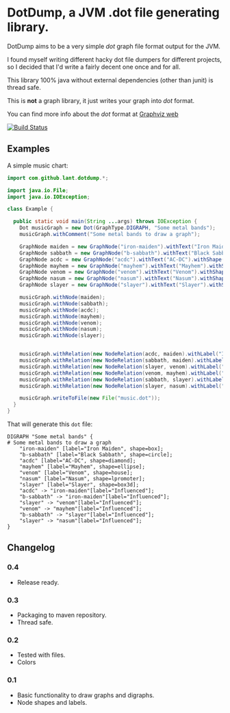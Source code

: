# DotDump, a JVM .dot file generating library. 

DotDump aims to be a very simple *dot* graph file format output for the JVM. 

I found myself writing different hacky dot file dumpers for different projects, so I decided that I'd write a fairly decent one once and for all. 

This library 100% java without external dependencies (other than junit) is thread safe.

This is **not** a graph library, it just writes your graph into *dot* format. 

You can find more info about the *dot* format at [Graphviz web](http://www.graphviz.org)


[![Build Status](https://travis-ci.org/lant/dotdump.svg?branch=master)](https://travis-ci.org/lant/dotdump)

## Examples

A simple music chart: 

```java
import com.github.lant.dotdump.*;

import java.io.File;
import java.io.IOException;

class Example {

  public static void main(String ...args) throws IOException {
    Dot musicGraph = new Dot(GraphType.DIGRAPH, "Some metal bands");
    musicGraph.withComment("Some metal bands to draw a graph");

    GraphNode maiden = new GraphNode("iron-maiden").withText("Iron Maiden").withShape(NodeShapes.box);
    GraphNode sabbath = new GraphNode("b-sabbath").withText("Black Sabbath").withShape(NodeShapes.circle);
    GraphNode acdc = new GraphNode("acdc").withText("AC-DC").withShape(NodeShapes.diamond);
    GraphNode mayhem = new GraphNode("mayhem").withText("Mayhem").withShape(NodeShapes.ellipse);
    GraphNode venom = new GraphNode("venom").withText("Venom").withShape(NodeShapes.house);
    GraphNode nasum = new GraphNode("nasum").withText("Nasum").withShape(NodeShapes.lpromoter);
    GraphNode slayer = new GraphNode("slayer").withText("Slayer").withShape(NodeShapes.box3d);

    musicGraph.withNode(maiden);
    musicGraph.withNode(sabbath);
    musicGraph.withNode(acdc);
    musicGraph.withNode(mayhem);
    musicGraph.withNode(venom);
    musicGraph.withNode(nasum);
    musicGraph.withNode(slayer);


    musicGraph.withRelation(new NodeRelation(acdc, maiden).withLabel("Influenced"));
    musicGraph.withRelation(new NodeRelation(sabbath, maiden).withLabel("Influenced"));
    musicGraph.withRelation(new NodeRelation(slayer, venom).withLabel("Influenced"));
    musicGraph.withRelation(new NodeRelation(venom, mayhem).withLabel("Influenced"));
    musicGraph.withRelation(new NodeRelation(sabbath, slayer).withLabel("Influenced"));
    musicGraph.withRelation(new NodeRelation(slayer, nasum).withLabel("Influenced"));

    musicGraph.writeToFile(new File("music.dot"));
  }
}

```

That will generate this `dot` file: 

```
DIGRAPH "Some metal bands" {
# Some metal bands to draw a graph
	"iron-maiden" [label="Iron Maiden", shape=box];
	"b-sabbath" [label="Black Sabbath", shape=circle];
	"acdc" [label="AC-DC", shape=diamond];
	"mayhem" [label="Mayhem", shape=ellipse];
	"venom" [label="Venom", shape=house];
	"nasum" [label="Nasum", shape=lpromoter];
	"slayer" [label="Slayer", shape=box3d];
	"acdc" -> "iron-maiden"[label="Influenced"];
	"b-sabbath" -> "iron-maiden"[label="Influenced"];
	"slayer" -> "venom"[label="Influenced"];
	"venom" -> "mayhem"[label="Influenced"];
	"b-sabbath" -> "slayer"[label="Influenced"];
	"slayer" -> "nasum"[label="Influenced"];
}
```

## Changelog

### 0.4 
* Release ready. 

### 0.3
* Packaging to maven repository. 
* Thread safe. 

### 0.2
* Tested with files. 
* Colors

### 0.1
* Basic functionality to draw graphs and digraphs. 
* Node shapes and labels. 

